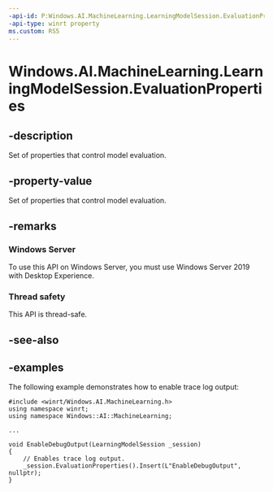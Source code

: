 ```yaml
---
-api-id: P:Windows.AI.MachineLearning.LearningModelSession.EvaluationProperties
-api-type: winrt property
ms.custom: RS5
---
```


<!-- Property syntax.
public IPropertySet EvaluationProperties { get; }
-->

# Windows.AI.MachineLearning.LearningModelSession.EvaluationProperties

## -description

Set of properties that control model evaluation.

## -property-value

Set of properties that control model evaluation.

## -remarks

### Windows Server

To use this API on Windows Server, you must use Windows Server 2019 with Desktop Experience.

### Thread safety

This API is thread-safe.

## -see-also

## -examples

The following example demonstrates how to enable trace log output:

```cppwinrt
#include <winrt/Windows.AI.MachineLearning.h>
using namespace winrt;
using namespace Windows::AI::MachineLearning;

...

void EnableDebugOutput(LearningModelSession _session)
{
    // Enables trace log output.
    _session.EvaluationProperties().Insert(L"EnableDebugOutput", nullptr);
}
```